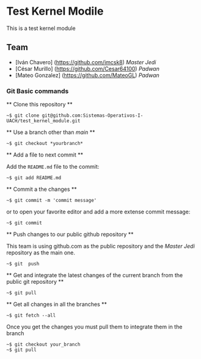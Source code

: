 # Test Kernel Modile
This is a test kernel module

## Team

* [Iván Chavero]   (https://github.com/imcsk8)         *Master Jedi*
* [César Murillo]  (https://github.com/Cesar64100)     *Padwan*
* [Mateo Gonzalez] (https://github.com/MateoGL)        *Padwan*


### Git Basic commands

** Clone this repository **

```
~$ git clone git@github.com:Sistemas-Operativos-I-UACH/test_kernel_module.git
```

** Use a branch other than *main* **

```
~$ git checkout *yourbranch*
```

** Add a file to next commit **

Add the `README.md` file to the commit:

```
~$ git add README.md
```

** Commit a the changes **
```
~$ git commit -m 'commit message'
```

or to open your favorite editor and add a more extense commit message:

```
~$ git commit
```

** Push changes to our public github repository  **

This team is using github.com as the public repository and the *Master Jedi* repository as the main one.

```
~$ git  push
```

** Get and integrate the latest changes of the current branch from the public git repository **

```
~$ git pull
```

** Get all changes in all the branches **

```
~$ git fetch --all
```

Once you get the changes you must pull them to integrate them in the branch

```
~$ git checkout your_branch
~$ git pull
```
